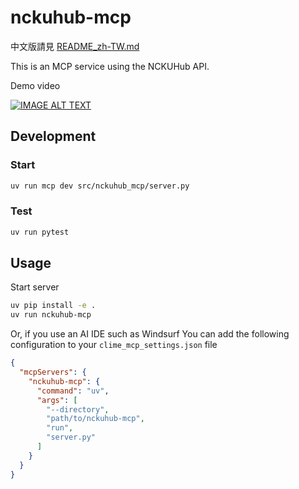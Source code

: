# nckuhub-mcp

中文版請見 [README_zh-TW.md](README_zh-TW.md)

This is an MCP service using the NCKUHub API.

Demo video

[![IMAGE ALT TEXT](https://img.youtube.com/vi/ER6fYSY3aVE/0.jpg)](https://www.youtube.com/watch?v=ER6fYSY3aVE)

## Development

### Start

```bash
uv run mcp dev src/nckuhub_mcp/server.py
```

### Test

```bash
uv run pytest
```

## Usage

Start server

```bash
uv pip install -e .
uv run nckuhub-mcp
```

Or, if you use an AI IDE such as Windsurf
You can add the following configuration to your `clime_mcp_settings.json` file

```json
{
  "mcpServers": {
    "nckuhub-mcp": {
      "command": "uv",
      "args": [
        "--directory",
        "path/to/nckuhub-mcp",
        "run",
        "server.py"
      ]
    }
  }
}
```